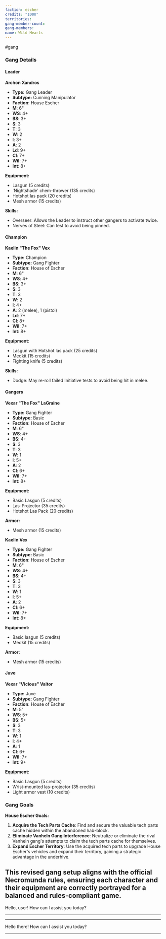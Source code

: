 ```yaml
---
faction: escher
credits: "1000"
territories: 
gang-member-count: 
gang-members: 
name: Wild Hearts
---
```

#gang

### Gang Details

#### Leader
**Archon Xandros**
- **Type:** Gang Leader
- **Subtype:** Cunning Manipulator
- **Faction:** House Escher
- **M**: 6"
- **WS**: 4+
- **BS**: 3+
- **S**: 3
- **T**: 3
- **W**: 2
- **I**: 3+
- **A**: 2
- **Ld**: 9+
- **Cl**: 7+
- **Wil**: 7+
- **Int**: 8+

**Equipment:**
- Lasgun (5 credits)
- 'Nightshade' chem-thrower (135 credits)
- Hotshot las pack (20 credits)
- Mesh armor (15 credits)

**Skills:**
- Overseer: Allows the Leader to instruct other gangers to activate twice.
- Nerves of Steel: Can test to avoid being pinned.

#### Champion
**Kaelin "The Fox" Vex**
- **Type:** Champion
- **Subtype:** Gang Fighter
- **Faction:** House of Escher
- **M**: 6"
- **WS**: 4+
- **BS**: 3+
- **S**: 3
- **T**: 3
- **W**: 2
- **I**: 4+
- **A**: 2 (melee), 1 (pistol)
- **Ld**: 7+
- **Cl**: 8+
- **Wil**: 7+
- **Int**: 8+

**Equipment:**
- Lasgun with Hotshot las pack (25 credits)
- Medkit (15 credits)
- Fighting knife (5 credits)

**Skills:**
- Dodge: May re-roll failed Initiative tests to avoid being hit in melee.

#### Gangers
**Vexar "The Fox" LaGraine**
- **Type:** Gang Fighter
- **Subtype:** Basic
- **Faction:** House of Escher
- **M**: 6"
- **WS**: 4+
- **BS**: 4+
- **S**: 3
- **T**: 3
- **W**: 1
- **I**: 5+
- **A**: 2
- **Cl**: 6+
- **Wil**: 7+
- **Int**: 8+

**Equipment:**
- Basic Lasgun (5 credits)
- Las-Projector (35 credits)
- Hotshot Las Pack (20 credits)

**Armor:**
- Mesh armor (15 credits)

**Kaelin Vex**
- **Type:** Gang Fighter
- **Subtype:** Basic
- **Faction:** House of Escher
- **M**: 6"
- **WS**: 4+
- **BS**: 4+
- **S**: 3
- **T**: 3
- **W**: 1
- **I**: 5+
- **A**: 2
- **Cl**: 6+
- **Wil**: 7+
- **Int**: 8+

**Equipment:**
- Basic lasgun (5 credits)
- Medkit (15 credits)

**Armor:**
- Mesh armor (15 credits)

#### Juve
**Vexar "Vicious" Valtor**
- **Type:** Juve
- **Subtype:** Gang Fighter
- **Faction:** House of Escher
- **M**: 5"
- **WS**: 5+
- **BS**: 5+
- **S**: 3
- **T**: 3
- **W**: 1
- **I**: 4+
- **A**: 1
- **Cl**: 6+
- **Wil**: 7+
- **Int**: 9+

**Equipment:**
- Basic Lasgun (5 credits)
- Wrist-mounted las-projector (35 credits)
- Light armor vest (10 credits)

### Gang Goals
**House Escher Goals:**
1. **Acquire the Tech Parts Cache**: Find and secure the valuable tech parts cache hidden within the abandoned hab-block.
2. **Eliminate Vanheln Gang Interference**: Neutralize or eliminate the rival Vanheln gang's attempts to claim the tech parts cache for themselves.
3. **Expand Escher Territory**: Use the acquired tech parts to upgrade House Escher's vehicles and expand their territory, gaining a strategic advantage in the underhive.

This revised gang setup aligns with the official Necromunda rules, ensuring each character and their equipment are correctly portrayed for a balanced and rules-compliant game.
---
Hello, user! How can I assist you today?

---

---
Hello there! How can I assist you today?

---
